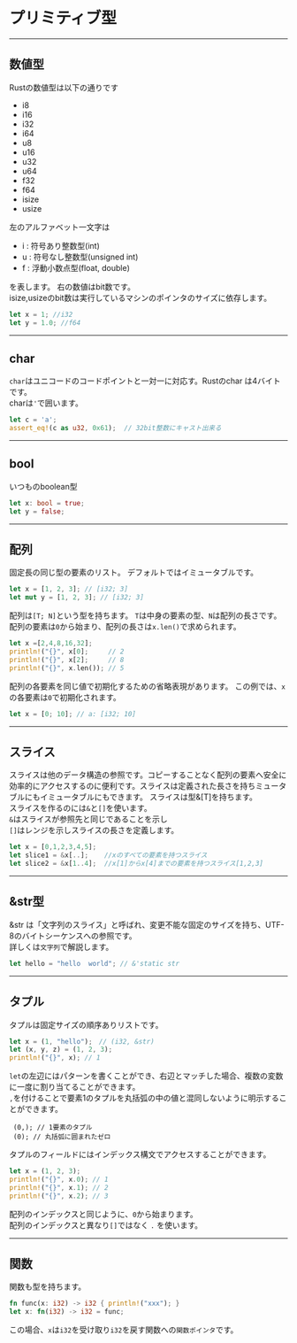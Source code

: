 # プリミティブ型
---

## 数値型
Rustの数値型は以下の通りです
- i8
- i16
- i32
- i64
- u8
- u16
- u32
- u64
- f32
- f64
- isize
- usize   

左のアルファベット一文字は
- i : 符号あり整数型(int)
- u : 符号なし整数型(unsigned int)
- f : 浮動小数点型(float, double)

を表します。
右の数値はbit数です。  
isize,usizeのbit数は実行しているマシンのポインタのサイズに依存します。
```Rust
let x = 1; //i32
let y = 1.0; //f64
```
---
## char
`char`はユニコードのコードポイントと一対一に対応す。Rustのchar は4バイトです。  
 charは`'`で囲います。
```Rust
let c = 'a';
assert_eq!(c as u32, 0x61);  // 32bit整数にキャスト出来る
```
---
## bool
いつものboolean型
```Rust
let x: bool = true;
let y = false;
```
---

## 配列
固定長の同じ型の要素のリスト。 デフォルトではイミュータブルです。
```Rust
let x = [1, 2, 3]; // [i32; 3]
let mut y = [1, 2, 3]; // [i32; 3]
```
配列は`[T; N]`という型を持ちます。
`T`は中身の要素の型、`N`は配列の長さです。  
配列の要素は`0`から始まり、配列の長さは`x.len()`で求められます。
```Rust
let x =[2,4,8,16,32];
println!("{}", x[0];     // 2
println!("{}", x[2];     // 8
println!("{}", x.len()); // 5
```
配列の各要素を同じ値で初期化するための省略表現があります。 この例では、`x`の各要素は`0`で初期化されます。
```Rust
let x = [0; 10]; // a: [i32; 10]
```
---

## スライス  
スライスは他のデータ構造の参照です。コピーすることなく配列の要素へ安全に効率的にアクセスするのに便利です。スライスは定義された長さを持ちミュータブルにもイミュータブルにもできます。
スライスは型&[T]を持ちます。  
スライスを作るのには`&`と`[]`を使います。  
`&`はスライスが参照先と同じであることを示し  
`[]`はレンジを示しスライスの長さを定義します。
```Rust
let x = [0,1,2,3,4,5];
let slice1 = &x[..];    //xのすべての要素を持つスライス
let slice2 = &x[1..4];  //x[1]からx[4]までの要素を持つスライス[1,2,3]
```
---
## &str型
 &str は「文字列のスライス」と呼ばれ、変更不能な固定のサイズを持ち、UTF-8のバイトシーケンスへの参照です。  
 詳しくは`文字列`で解説します。
 ```Rust
 let hello = "hello  world"; // &'static str
 ```
 ---

## タプル
タプルは固定サイズの順序ありリストです。
```Rust
let x = (1, "hello");　// (i32, &str)
let (x, y, z) = (1, 2, 3);
println!("{}", x); // 1
```
`let`の左辺にはパターンを書くことができ、右辺とマッチした場合、複数の変数に一度に割り当てることができます。   
`,`を付けることで要素1のタプルを丸括弧の中の値と混同しないように明示することができます。  
```
 (0,); // 1要素のタプル  
 (0); // 丸括弧に囲まれたゼロ
```
タプルのフィールドにはインデックス構文でアクセスすることができます。
```Rust
let x = (1, 2, 3);
println!("{}", x.0); // 1
println!("{}", x.1); // 2
println!("{}", x.2); // 3
```  
配列のインデックスと同じように、`0`から始まります。  
配列のインデックスと異なり`[]`ではなく `.` を使います。

---
## 関数
関数も型を持ちます。
```Rust
fn func(x: i32) -> i32 { println!("xxx"); }
let x: fn(i32) -> i32 = func;
```
この場合、`x`は`i32`を受け取り`i32`を戻す関数への`関数ポインタ`です。
